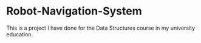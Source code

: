 # Robot-Navigation-System
This is a project I have done for the Data Structures course in my university education.
